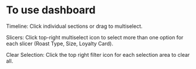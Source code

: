 # To use dashboard
Timeline: Click individual sections or drag to multiselect.


Slicers: Click top-right multiselect icon to select more than one option for each slicer (Roast Type, Size, Loyalty Card).


Clear Selection: Click the top right filter icon for each selection area to clear all. 
